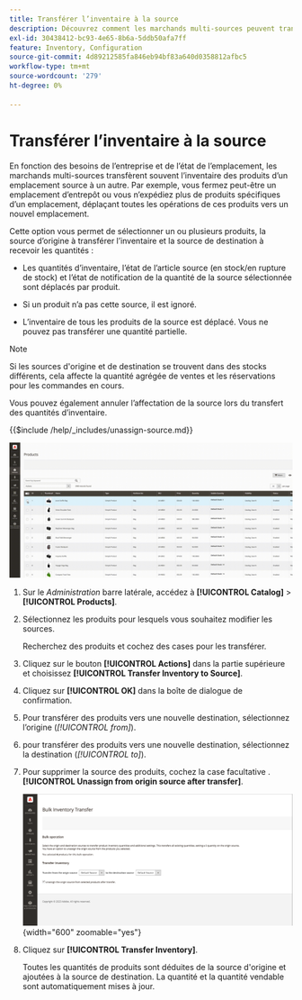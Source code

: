```yaml
---
title: Transférer l’inventaire à la source
description: Découvrez comment les marchands multi-sources peuvent transférer l’inventaire des produits d’un emplacement source à un autre.
exl-id: 30438412-bc93-4e65-8b6a-5ddb50afa7ff
feature: Inventory, Configuration
source-git-commit: 4d89212585fa846eb94bf83a640d0358812afbc5
workflow-type: tm+mt
source-wordcount: '279'
ht-degree: 0%

---
```


# Transférer l’inventaire à la source

En fonction des besoins de l’entreprise et de l’état de l’emplacement, les marchands multi-sources transfèrent souvent l’inventaire des produits d’un emplacement source à un autre. Par exemple, vous fermez peut-être un emplacement d’entrepôt ou vous n’expédiez plus de produits spécifiques d’un emplacement, déplaçant toutes les opérations de ces produits vers un nouvel emplacement.

Cette option vous permet de sélectionner un ou plusieurs produits, la source d’origine à transférer l’inventaire et la source de destination à recevoir les quantités :

- Les quantités d’inventaire, l’état de l’article source (en stock/en rupture de stock) et l’état de notification de la quantité de la source sélectionnée sont déplacés par produit.

- Si un produit n’a pas cette source, il est ignoré.

- L’inventaire de tous les produits de la source est déplacé. Vous ne pouvez pas transférer une quantité partielle.

>[!NOTE]
>
>Si les sources d&#39;origine et de destination se trouvent dans des stocks différents, cela affecte la quantité agrégée de ventes et les réservations pour les commandes en cours.

Vous pouvez également annuler l’affectation de la source lors du transfert des quantités d’inventaire.

{{$include /help/_includes/unassign-source.md}}

![Transférer l’inventaire vers une autre source](assets/inventory-bulk-transfer-source.gif)

1. Sur le _Administration_ barre latérale, accédez à **[!UICONTROL Catalog]** > **[!UICONTROL Products]**.

1. Sélectionnez les produits pour lesquels vous souhaitez modifier les sources.

   Recherchez des produits et cochez des cases pour les transférer.

1. Cliquez sur le bouton **[!UICONTROL Actions]** dans la partie supérieure et choisissez **[!UICONTROL Transfer Inventory to Source]**.

1. Cliquez sur **[!UICONTROL OK]** dans la boîte de dialogue de confirmation.

1. Pour transférer des produits vers une nouvelle destination, sélectionnez l’origine (_[!UICONTROL from]_).

1. pour transférer des produits vers une nouvelle destination, sélectionnez la destination (_[!UICONTROL to]_).

1. Pour supprimer la source des produits, cochez la case facultative . **[!UICONTROL Unassign from origin source after transfer]**.

   ![Sélection de l’origine et de la destination du transfert](assets/inventory-bulk-transfer-summary.png){width="600" zoomable="yes"}

1. Cliquez sur **[!UICONTROL Transfer Inventory]**.

   Toutes les quantités de produits sont déduites de la source d&#39;origine et ajoutées à la source de destination. La quantité et la quantité vendable sont automatiquement mises à jour.
